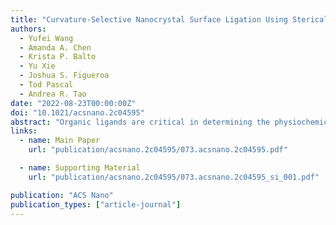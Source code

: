 ```yaml
---
title: "Curvature-Selective Nanocrystal Surface Ligation Using Sterically-Encumbered Metal-Coordinating Ligands"
authors:
  - Yufei Wang
  - Amanda A. Chen
  - Krista P. Balto
  - Yu Xie
  - Joshua S. Figueroa
  - Tod Pascal
  - Andrea R. Tao
date: "2022-08-23T00:00:00Z"
doi: "10.1021/acsnano.2c04595"
abstract: "Organic ligands are critical in determining the physiochemical properties of inorganic nanocrystals. However, precise nanocrystal surface modification is extremely difficult to achieve. Most research focuses on finding ligands that fully passivate the nanocrystal surface, with an emphasis on the supramolecular structure generated by the ligand shell. Inspired by molecular metal-coordination complexes, we devised an approach based on ligand anchoring groups that are flanked by encumbering organic substituents and are chemoselective for binding to nanocrystal corner, edge, and facet sites. Through experiment and theory, we affirmed that the surface-ligand steric pressures generated by these organic substituents are significant enough to impede binding to regions of low nanocurvature, such as nanocrystal facets, and to promote binding to regions of high curvature such as nanocrystal edges."
links:
  - name: Main Paper
    url: "publication/acsnano.2c04595/073.acsnano.2c04595.pdf"

  - name: Supporting Material
    url: "publication/acsnano.2c04595/073.acsnano.2c04595_si_001.pdf"

publication: "ACS Nano"
publication_types: ["article-journal"]
---
```

